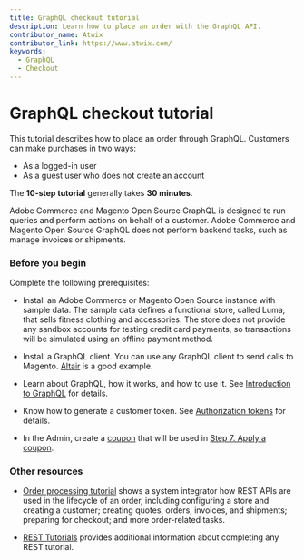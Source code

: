 ```yaml
---
title: GraphQL checkout tutorial
description: Learn how to place an order with the GraphQL API.
contributor_name: Atwix
contributor_link: https://www.atwix.com/
keywords:
  - GraphQL
  - Checkout
---
```


# GraphQL checkout tutorial

This tutorial describes how to place an order through GraphQL. Customers can make purchases in two ways:

-  As a logged-in user
-  As a guest user who does not create an account

The **10-step tutorial** generally takes **30 minutes**.

Adobe Commerce and Magento Open Source GraphQL is designed to run queries and perform actions on behalf of a customer. Adobe Commerce and Magento Open Source GraphQL does not perform backend tasks, such as manage invoices or shipments.

### Before you begin

Complete the following prerequisites:

-  Install an Adobe Commerce or Magento Open Source instance with sample data.
   The sample data defines a functional store, called Luma, that sells fitness clothing and accessories. The store does not provide any sandbox accounts for testing credit card payments, so transactions will be simulated using an offline payment method.

-  Install a GraphQL client. You can use any GraphQL client to send calls to Magento. [Altair](https://altair.sirmuel.design/) is a good example.

-  Learn about GraphQL, how it works, and how to use it. See [Introduction to GraphQL](https://graphql.org/learn/) for details.

-  Know how to generate a customer token. See [Authorization tokens](../../usage/authorization-tokens.md) for details.

-  In the Admin, create a [coupon](https://docs.magento.com/user-guide/marketing/price-rules-cart-coupon-code-configure.html) that will be used in [Step 7. Apply a coupon](../../tutorials/checkout/apply-coupon.md).

### Other resources

-  [Order processing tutorial](https://developer.adobe.com/commerce/webapi/rest/tutorials/orders/) shows a system integrator how REST APIs are used in the lifecycle of an order, including configuring a store and creating a customer; creating quotes, orders, invoices, and shipments; preparing for checkout; and more order-related tasks.

-  [REST Tutorials](https://developer.adobe.com/commerce/webapi/rest/tutorials/) provides additional information about completing any REST tutorial.
